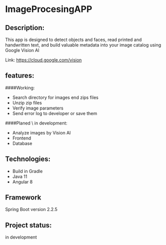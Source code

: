 # ImageProcesingAPP

**Description:**
-
This app is designed to detect objects and faces, read printed and handwritten text, and build valuable metadata into your image catalog using Google Vision AI 

Link: https://cloud.google.com/vision

**features:**
-
####Working:

- Search directory for images end zips files
- Unzip zip files
- Verify image parameters
- Send error log to developer or save them 

####Planed \ in development:

- Analyze images by Vision AI
- Frontend
- Database

**Technologies:**
-
- Build in Gradle
- Java 11
- Angular 8

**Framework**
-
Spring Boot version 2.2.5

**Project status:**
-
in development
